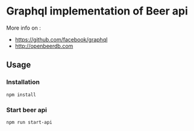 # Graphql implementation of Beer api

More info on :
* https://github.com/facebook/graphql
* http://openbeerdb.com

## Usage

### Installation
```shell
npm install
```

### Start beer api
```shell
npm run start-api
```
